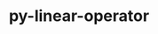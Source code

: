 ---
title: "py-linear-operator"
layout: cache
categories: [package, develop]
meta: {"versions": ["0.4.0"], "compilers": ["apple-clang@=15.0.0", "gcc@=11.3.0"], "oss": ["ubuntu22.04", "ventura"], "platforms": ["darwin", "linux"], "targets": ["aarch64", "x86_64_v3"], "stacks": ["ml-darwin-aarch64-mps", "ml-linux-x86_64-cpu", "ml-linux-x86_64-cuda", "root"], "num_specs": 70, "num_specs_by_stack": {"ml-darwin-aarch64-mps": 10, "root": 70, "ml-linux-x86_64-cuda": 31, "ml-linux-x86_64-cpu": 29}}
spec_details: [{"hash": "3hi5gagj4gro5tkr32xiok4kakhvbsqw", "compiler": "apple-clang@=15.0.0", "versions": ["0.4.0"], "os": "ventura", "platform": "darwin", "target": "aarch64", "variants": ["build_system=python_pip"], "stacks": ["ml-darwin-aarch64-mps", "root"], "size": "-", "tarball": "https://binaries.spack.io/develop/build_cache/darwin-ventura-aarch64/apple-clang-15.0.0/py-linear-operator-0.4.0/darwin-ventura-aarch64-apple-clang-15.0.0-py-linear-operator-0.4.0-3hi5gagj4gro5tkr32xiok4kakhvbsqw.spack"}, {"hash": "iwzi6y7odeib6m3kzywczrqugju3bjyo", "compiler": "apple-clang@=15.0.0", "versions": ["0.4.0"], "os": "ventura", "platform": "darwin", "target": "aarch64", "variants": ["build_system=python_pip"], "stacks": ["ml-darwin-aarch64-mps", "root"], "size": "-", "tarball": "https://binaries.spack.io/develop/build_cache/darwin-ventura-aarch64/apple-clang-15.0.0/py-linear-operator-0.4.0/darwin-ventura-aarch64-apple-clang-15.0.0-py-linear-operator-0.4.0-iwzi6y7odeib6m3kzywczrqugju3bjyo.spack"}, {"hash": "kkqqdrwihohriinjdkzmlxlpvkpkru2d", "compiler": "apple-clang@=15.0.0", "versions": ["0.4.0"], "os": "ventura", "platform": "darwin", "target": "aarch64", "variants": ["build_system=python_pip"], "stacks": ["ml-darwin-aarch64-mps", "root"], "size": "-", "tarball": "https://binaries.spack.io/develop/build_cache/darwin-ventura-aarch64/apple-clang-15.0.0/py-linear-operator-0.4.0/darwin-ventura-aarch64-apple-clang-15.0.0-py-linear-operator-0.4.0-kkqqdrwihohriinjdkzmlxlpvkpkru2d.spack"}, {"hash": "3f5z2ew3hyrqlwbnjmno3lzkah5gnoqd", "compiler": "apple-clang@=15.0.0", "versions": ["0.4.0"], "os": "ventura", "platform": "darwin", "target": "aarch64", "variants": ["build_system=python_pip"], "stacks": ["ml-darwin-aarch64-mps", "root"], "size": "-", "tarball": "https://binaries.spack.io/develop/build_cache/darwin-ventura-aarch64/apple-clang-15.0.0/py-linear-operator-0.4.0/darwin-ventura-aarch64-apple-clang-15.0.0-py-linear-operator-0.4.0-3f5z2ew3hyrqlwbnjmno3lzkah5gnoqd.spack"}, {"hash": "zbm7suhfthpmmla24nro27psvbl2vg5v", "compiler": "apple-clang@=15.0.0", "versions": ["0.4.0"], "os": "ventura", "platform": "darwin", "target": "aarch64", "variants": ["build_system=python_pip"], "stacks": ["ml-darwin-aarch64-mps", "root"], "size": "-", "tarball": "https://binaries.spack.io/develop/build_cache/darwin-ventura-aarch64/apple-clang-15.0.0/py-linear-operator-0.4.0/darwin-ventura-aarch64-apple-clang-15.0.0-py-linear-operator-0.4.0-zbm7suhfthpmmla24nro27psvbl2vg5v.spack"}, {"hash": "d32slhfqpa2n3ypgawxon5peolu66d7x", "compiler": "apple-clang@=15.0.0", "versions": ["0.4.0"], "os": "ventura", "platform": "darwin", "target": "aarch64", "variants": ["build_system=python_pip"], "stacks": ["ml-darwin-aarch64-mps", "root"], "size": "-", "tarball": "https://binaries.spack.io/develop/build_cache/darwin-ventura-aarch64/apple-clang-15.0.0/py-linear-operator-0.4.0/darwin-ventura-aarch64-apple-clang-15.0.0-py-linear-operator-0.4.0-d32slhfqpa2n3ypgawxon5peolu66d7x.spack"}, {"hash": "z4c4dm4jrcvqvm7ltl4u3cdho6wjjcpj", "compiler": "apple-clang@=15.0.0", "versions": ["0.4.0"], "os": "ventura", "platform": "darwin", "target": "aarch64", "variants": ["build_system=python_pip"], "stacks": ["ml-darwin-aarch64-mps", "root"], "size": "-", "tarball": "https://binaries.spack.io/develop/build_cache/darwin-ventura-aarch64/apple-clang-15.0.0/py-linear-operator-0.4.0/darwin-ventura-aarch64-apple-clang-15.0.0-py-linear-operator-0.4.0-z4c4dm4jrcvqvm7ltl4u3cdho6wjjcpj.spack"}, {"hash": "uholgf2x4oo22ubb2qci3umnmqang5ys", "compiler": "apple-clang@=15.0.0", "versions": ["0.4.0"], "os": "ventura", "platform": "darwin", "target": "aarch64", "variants": ["build_system=python_pip"], "stacks": ["ml-darwin-aarch64-mps", "root"], "size": "-", "tarball": "https://binaries.spack.io/develop/build_cache/darwin-ventura-aarch64/apple-clang-15.0.0/py-linear-operator-0.4.0/darwin-ventura-aarch64-apple-clang-15.0.0-py-linear-operator-0.4.0-uholgf2x4oo22ubb2qci3umnmqang5ys.spack"}, {"hash": "2hz6z3xwymsyzilkiwwzgxdhqptsmyqb", "compiler": "apple-clang@=15.0.0", "versions": ["0.4.0"], "os": "ventura", "platform": "darwin", "target": "aarch64", "variants": ["build_system=python_pip"], "stacks": ["ml-darwin-aarch64-mps", "root"], "size": "-", "tarball": "https://binaries.spack.io/develop/build_cache/darwin-ventura-aarch64/apple-clang-15.0.0/py-linear-operator-0.4.0/darwin-ventura-aarch64-apple-clang-15.0.0-py-linear-operator-0.4.0-2hz6z3xwymsyzilkiwwzgxdhqptsmyqb.spack"}, {"hash": "gcs6z6ymdg2imd63mbcggrxfqyagejb4", "compiler": "apple-clang@=15.0.0", "versions": ["0.4.0"], "os": "ventura", "platform": "darwin", "target": "aarch64", "variants": ["build_system=python_pip"], "stacks": ["ml-darwin-aarch64-mps", "root"], "size": "-", "tarball": "https://binaries.spack.io/develop/build_cache/darwin-ventura-aarch64/apple-clang-15.0.0/py-linear-operator-0.4.0/darwin-ventura-aarch64-apple-clang-15.0.0-py-linear-operator-0.4.0-gcs6z6ymdg2imd63mbcggrxfqyagejb4.spack"}, {"hash": "pqwxiva7mmjmwky7hviunnjznhjrjhhr", "compiler": "gcc@=11.3.0", "versions": ["0.4.0"], "os": "ubuntu22.04", "platform": "linux", "target": "x86_64_v3", "variants": ["build_system=python_pip"], "stacks": ["root", "ml-linux-x86_64-cuda"], "size": "-", "tarball": "https://binaries.spack.io/develop/build_cache/linux-ubuntu22.04-x86_64_v3/gcc-11.3.0/py-linear-operator-0.4.0/linux-ubuntu22.04-x86_64_v3-gcc-11.3.0-py-linear-operator-0.4.0-pqwxiva7mmjmwky7hviunnjznhjrjhhr.spack"}, {"hash": "vct63t4qwyjhjzggaxk7qw6t4d5w27bm", "compiler": "gcc@=11.3.0", "versions": ["0.4.0"], "os": "ubuntu22.04", "platform": "linux", "target": "x86_64_v3", "variants": ["build_system=python_pip"], "stacks": ["ml-linux-x86_64-cpu", "root"], "size": "-", "tarball": "https://binaries.spack.io/develop/build_cache/linux-ubuntu22.04-x86_64_v3/gcc-11.3.0/py-linear-operator-0.4.0/linux-ubuntu22.04-x86_64_v3-gcc-11.3.0-py-linear-operator-0.4.0-vct63t4qwyjhjzggaxk7qw6t4d5w27bm.spack"}, {"hash": "be5vmrkn5ozbsuf32enbrry3k36bdpap", "compiler": "gcc@=11.3.0", "versions": ["0.4.0"], "os": "ubuntu22.04", "platform": "linux", "target": "x86_64_v3", "variants": ["build_system=python_pip"], "stacks": ["ml-linux-x86_64-cpu", "root"], "size": "-", "tarball": "https://binaries.spack.io/develop/build_cache/linux-ubuntu22.04-x86_64_v3/gcc-11.3.0/py-linear-operator-0.4.0/linux-ubuntu22.04-x86_64_v3-gcc-11.3.0-py-linear-operator-0.4.0-be5vmrkn5ozbsuf32enbrry3k36bdpap.spack"}, {"hash": "ipybc7pngnjq7ibppapxniowrdcfkv57", "compiler": "gcc@=11.3.0", "versions": ["0.4.0"], "os": "ubuntu22.04", "platform": "linux", "target": "x86_64_v3", "variants": ["build_system=python_pip"], "stacks": ["ml-linux-x86_64-cpu", "root"], "size": "-", "tarball": "https://binaries.spack.io/develop/build_cache/linux-ubuntu22.04-x86_64_v3/gcc-11.3.0/py-linear-operator-0.4.0/linux-ubuntu22.04-x86_64_v3-gcc-11.3.0-py-linear-operator-0.4.0-ipybc7pngnjq7ibppapxniowrdcfkv57.spack"}, {"hash": "y7ee7yschpento55fgn77exzb64dxefe", "compiler": "gcc@=11.3.0", "versions": ["0.4.0"], "os": "ubuntu22.04", "platform": "linux", "target": "x86_64_v3", "variants": ["build_system=python_pip"], "stacks": ["root", "ml-linux-x86_64-cuda"], "size": "-", "tarball": "https://binaries.spack.io/develop/build_cache/linux-ubuntu22.04-x86_64_v3/gcc-11.3.0/py-linear-operator-0.4.0/linux-ubuntu22.04-x86_64_v3-gcc-11.3.0-py-linear-operator-0.4.0-y7ee7yschpento55fgn77exzb64dxefe.spack"}, {"hash": "nzn5eb2iccpx4adjmbxl7pnqv4xh353k", "compiler": "gcc@=11.3.0", "versions": ["0.4.0"], "os": "ubuntu22.04", "platform": "linux", "target": "x86_64_v3", "variants": ["build_system=python_pip"], "stacks": ["root", "ml-linux-x86_64-cuda"], "size": "-", "tarball": "https://binaries.spack.io/develop/build_cache/linux-ubuntu22.04-x86_64_v3/gcc-11.3.0/py-linear-operator-0.4.0/linux-ubuntu22.04-x86_64_v3-gcc-11.3.0-py-linear-operator-0.4.0-nzn5eb2iccpx4adjmbxl7pnqv4xh353k.spack"}, {"hash": "wfllepq4j4b7rymev2nhghky2tjniiug", "compiler": "gcc@=11.3.0", "versions": ["0.4.0"], "os": "ubuntu22.04", "platform": "linux", "target": "x86_64_v3", "variants": ["build_system=python_pip"], "stacks": ["root", "ml-linux-x86_64-cuda"], "size": "-", "tarball": "https://binaries.spack.io/develop/build_cache/linux-ubuntu22.04-x86_64_v3/gcc-11.3.0/py-linear-operator-0.4.0/linux-ubuntu22.04-x86_64_v3-gcc-11.3.0-py-linear-operator-0.4.0-wfllepq4j4b7rymev2nhghky2tjniiug.spack"}, {"hash": "rym3iigixzoq2z3nh754dlzqu4bqfkqy", "compiler": "gcc@=11.3.0", "versions": ["0.4.0"], "os": "ubuntu22.04", "platform": "linux", "target": "x86_64_v3", "variants": ["build_system=python_pip"], "stacks": ["ml-linux-x86_64-cpu", "root"], "size": "-", "tarball": "https://binaries.spack.io/develop/build_cache/linux-ubuntu22.04-x86_64_v3/gcc-11.3.0/py-linear-operator-0.4.0/linux-ubuntu22.04-x86_64_v3-gcc-11.3.0-py-linear-operator-0.4.0-rym3iigixzoq2z3nh754dlzqu4bqfkqy.spack"}, {"hash": "dr55ofm7hz2em5y4y7gcyoyfkni3ehxb", "compiler": "gcc@=11.3.0", "versions": ["0.4.0"], "os": "ubuntu22.04", "platform": "linux", "target": "x86_64_v3", "variants": ["build_system=python_pip"], "stacks": ["root", "ml-linux-x86_64-cuda"], "size": "-", "tarball": "https://binaries.spack.io/develop/build_cache/linux-ubuntu22.04-x86_64_v3/gcc-11.3.0/py-linear-operator-0.4.0/linux-ubuntu22.04-x86_64_v3-gcc-11.3.0-py-linear-operator-0.4.0-dr55ofm7hz2em5y4y7gcyoyfkni3ehxb.spack"}, {"hash": "x5bqrd7wxssfbplgfihkq6furnihbo45", "compiler": "gcc@=11.3.0", "versions": ["0.4.0"], "os": "ubuntu22.04", "platform": "linux", "target": "x86_64_v3", "variants": ["build_system=python_pip"], "stacks": ["ml-linux-x86_64-cpu", "root"], "size": "-", "tarball": "https://binaries.spack.io/develop/build_cache/linux-ubuntu22.04-x86_64_v3/gcc-11.3.0/py-linear-operator-0.4.0/linux-ubuntu22.04-x86_64_v3-gcc-11.3.0-py-linear-operator-0.4.0-x5bqrd7wxssfbplgfihkq6furnihbo45.spack"}, {"hash": "dzmkafrgcciu64utftvnanugfnyu7ijo", "compiler": "gcc@=11.3.0", "versions": ["0.4.0"], "os": "ubuntu22.04", "platform": "linux", "target": "x86_64_v3", "variants": ["build_system=python_pip"], "stacks": ["root", "ml-linux-x86_64-cuda"], "size": "-", "tarball": "https://binaries.spack.io/develop/build_cache/linux-ubuntu22.04-x86_64_v3/gcc-11.3.0/py-linear-operator-0.4.0/linux-ubuntu22.04-x86_64_v3-gcc-11.3.0-py-linear-operator-0.4.0-dzmkafrgcciu64utftvnanugfnyu7ijo.spack"}, {"hash": "u6x7rhlagigzfsdgwrb5k25aamsrh65a", "compiler": "gcc@=11.3.0", "versions": ["0.4.0"], "os": "ubuntu22.04", "platform": "linux", "target": "x86_64_v3", "variants": ["build_system=python_pip"], "stacks": ["ml-linux-x86_64-cpu", "root"], "size": "-", "tarball": "https://binaries.spack.io/develop/build_cache/linux-ubuntu22.04-x86_64_v3/gcc-11.3.0/py-linear-operator-0.4.0/linux-ubuntu22.04-x86_64_v3-gcc-11.3.0-py-linear-operator-0.4.0-u6x7rhlagigzfsdgwrb5k25aamsrh65a.spack"}, {"hash": "mcpwb27bo7cjrrdf3pn2gbvjk2q4v3bg", "compiler": "gcc@=11.3.0", "versions": ["0.4.0"], "os": "ubuntu22.04", "platform": "linux", "target": "x86_64_v3", "variants": ["build_system=python_pip"], "stacks": ["ml-linux-x86_64-cpu", "root"], "size": "-", "tarball": "https://binaries.spack.io/develop/build_cache/linux-ubuntu22.04-x86_64_v3/gcc-11.3.0/py-linear-operator-0.4.0/linux-ubuntu22.04-x86_64_v3-gcc-11.3.0-py-linear-operator-0.4.0-mcpwb27bo7cjrrdf3pn2gbvjk2q4v3bg.spack"}, {"hash": "u46dj5aksjjo5cdgfnueqkbw7dvcciot", "compiler": "gcc@=11.3.0", "versions": ["0.4.0"], "os": "ubuntu22.04", "platform": "linux", "target": "x86_64_v3", "variants": ["build_system=python_pip"], "stacks": ["root", "ml-linux-x86_64-cuda"], "size": "-", "tarball": "https://binaries.spack.io/develop/build_cache/linux-ubuntu22.04-x86_64_v3/gcc-11.3.0/py-linear-operator-0.4.0/linux-ubuntu22.04-x86_64_v3-gcc-11.3.0-py-linear-operator-0.4.0-u46dj5aksjjo5cdgfnueqkbw7dvcciot.spack"}, {"hash": "ni6d7roe46oijt5rjgozoq6kwhaqdaft", "compiler": "gcc@=11.3.0", "versions": ["0.4.0"], "os": "ubuntu22.04", "platform": "linux", "target": "x86_64_v3", "variants": ["build_system=python_pip"], "stacks": ["ml-linux-x86_64-cpu", "root"], "size": "-", "tarball": "https://binaries.spack.io/develop/build_cache/linux-ubuntu22.04-x86_64_v3/gcc-11.3.0/py-linear-operator-0.4.0/linux-ubuntu22.04-x86_64_v3-gcc-11.3.0-py-linear-operator-0.4.0-ni6d7roe46oijt5rjgozoq6kwhaqdaft.spack"}, {"hash": "v7pcchu4x3z2y46xeysuxcahpimosfsv", "compiler": "gcc@=11.3.0", "versions": ["0.4.0"], "os": "ubuntu22.04", "platform": "linux", "target": "x86_64_v3", "variants": ["build_system=python_pip"], "stacks": ["root", "ml-linux-x86_64-cuda"], "size": "-", "tarball": "https://binaries.spack.io/develop/build_cache/linux-ubuntu22.04-x86_64_v3/gcc-11.3.0/py-linear-operator-0.4.0/linux-ubuntu22.04-x86_64_v3-gcc-11.3.0-py-linear-operator-0.4.0-v7pcchu4x3z2y46xeysuxcahpimosfsv.spack"}, {"hash": "zxyys42nqqlk3el3atbf3slckm4ngqnp", "compiler": "gcc@=11.3.0", "versions": ["0.4.0"], "os": "ubuntu22.04", "platform": "linux", "target": "x86_64_v3", "variants": ["build_system=python_pip"], "stacks": ["ml-linux-x86_64-cpu", "root"], "size": "-", "tarball": "https://binaries.spack.io/develop/build_cache/linux-ubuntu22.04-x86_64_v3/gcc-11.3.0/py-linear-operator-0.4.0/linux-ubuntu22.04-x86_64_v3-gcc-11.3.0-py-linear-operator-0.4.0-zxyys42nqqlk3el3atbf3slckm4ngqnp.spack"}, {"hash": "b2zh5xv24pkb3rs5h6wx2zlffzwszrjq", "compiler": "gcc@=11.3.0", "versions": ["0.4.0"], "os": "ubuntu22.04", "platform": "linux", "target": "x86_64_v3", "variants": ["build_system=python_pip"], "stacks": ["ml-linux-x86_64-cpu", "root"], "size": "-", "tarball": "https://binaries.spack.io/develop/build_cache/linux-ubuntu22.04-x86_64_v3/gcc-11.3.0/py-linear-operator-0.4.0/linux-ubuntu22.04-x86_64_v3-gcc-11.3.0-py-linear-operator-0.4.0-b2zh5xv24pkb3rs5h6wx2zlffzwszrjq.spack"}, {"hash": "bqjkhsry22ougfycqecnjdeabrmhcpfa", "compiler": "gcc@=11.3.0", "versions": ["0.4.0"], "os": "ubuntu22.04", "platform": "linux", "target": "x86_64_v3", "variants": ["build_system=python_pip"], "stacks": ["root", "ml-linux-x86_64-cuda"], "size": "-", "tarball": "https://binaries.spack.io/develop/build_cache/linux-ubuntu22.04-x86_64_v3/gcc-11.3.0/py-linear-operator-0.4.0/linux-ubuntu22.04-x86_64_v3-gcc-11.3.0-py-linear-operator-0.4.0-bqjkhsry22ougfycqecnjdeabrmhcpfa.spack"}, {"hash": "42aaaldounpfj7524rnmle3di56uzko2", "compiler": "gcc@=11.3.0", "versions": ["0.4.0"], "os": "ubuntu22.04", "platform": "linux", "target": "x86_64_v3", "variants": ["build_system=python_pip"], "stacks": ["root", "ml-linux-x86_64-cuda"], "size": "-", "tarball": "https://binaries.spack.io/develop/build_cache/linux-ubuntu22.04-x86_64_v3/gcc-11.3.0/py-linear-operator-0.4.0/linux-ubuntu22.04-x86_64_v3-gcc-11.3.0-py-linear-operator-0.4.0-42aaaldounpfj7524rnmle3di56uzko2.spack"}, {"hash": "llqr5347nmyamtybjpeaeg5lhi52til4", "compiler": "gcc@=11.3.0", "versions": ["0.4.0"], "os": "ubuntu22.04", "platform": "linux", "target": "x86_64_v3", "variants": ["build_system=python_pip"], "stacks": ["root", "ml-linux-x86_64-cuda"], "size": "-", "tarball": "https://binaries.spack.io/develop/build_cache/linux-ubuntu22.04-x86_64_v3/gcc-11.3.0/py-linear-operator-0.4.0/linux-ubuntu22.04-x86_64_v3-gcc-11.3.0-py-linear-operator-0.4.0-llqr5347nmyamtybjpeaeg5lhi52til4.spack"}, {"hash": "xg7srbeg435b5opyxivhp4ohqbi5idge", "compiler": "gcc@=11.3.0", "versions": ["0.4.0"], "os": "ubuntu22.04", "platform": "linux", "target": "x86_64_v3", "variants": ["build_system=python_pip"], "stacks": ["root", "ml-linux-x86_64-cuda"], "size": "-", "tarball": "https://binaries.spack.io/develop/build_cache/linux-ubuntu22.04-x86_64_v3/gcc-11.3.0/py-linear-operator-0.4.0/linux-ubuntu22.04-x86_64_v3-gcc-11.3.0-py-linear-operator-0.4.0-xg7srbeg435b5opyxivhp4ohqbi5idge.spack"}, {"hash": "5owmkzhva7kqbq2ryyitegw2hul5adqz", "compiler": "gcc@=11.3.0", "versions": ["0.4.0"], "os": "ubuntu22.04", "platform": "linux", "target": "x86_64_v3", "variants": ["build_system=python_pip"], "stacks": ["root", "ml-linux-x86_64-cuda"], "size": "-", "tarball": "https://binaries.spack.io/develop/build_cache/linux-ubuntu22.04-x86_64_v3/gcc-11.3.0/py-linear-operator-0.4.0/linux-ubuntu22.04-x86_64_v3-gcc-11.3.0-py-linear-operator-0.4.0-5owmkzhva7kqbq2ryyitegw2hul5adqz.spack"}, {"hash": "c2upeqjtwhvre2jz3dxwmdbhfmwr5rvi", "compiler": "gcc@=11.3.0", "versions": ["0.4.0"], "os": "ubuntu22.04", "platform": "linux", "target": "x86_64_v3", "variants": ["build_system=python_pip"], "stacks": ["root", "ml-linux-x86_64-cuda"], "size": "-", "tarball": "https://binaries.spack.io/develop/build_cache/linux-ubuntu22.04-x86_64_v3/gcc-11.3.0/py-linear-operator-0.4.0/linux-ubuntu22.04-x86_64_v3-gcc-11.3.0-py-linear-operator-0.4.0-c2upeqjtwhvre2jz3dxwmdbhfmwr5rvi.spack"}, {"hash": "qdlnb7xmbhl3pyblcpss7h42qhr4irmm", "compiler": "gcc@=11.3.0", "versions": ["0.4.0"], "os": "ubuntu22.04", "platform": "linux", "target": "x86_64_v3", "variants": ["build_system=python_pip"], "stacks": ["root", "ml-linux-x86_64-cuda"], "size": "-", "tarball": "https://binaries.spack.io/develop/build_cache/linux-ubuntu22.04-x86_64_v3/gcc-11.3.0/py-linear-operator-0.4.0/linux-ubuntu22.04-x86_64_v3-gcc-11.3.0-py-linear-operator-0.4.0-qdlnb7xmbhl3pyblcpss7h42qhr4irmm.spack"}, {"hash": "mmixal3o573bl2glo3fopqvtbig3zny2", "compiler": "gcc@=11.3.0", "versions": ["0.4.0"], "os": "ubuntu22.04", "platform": "linux", "target": "x86_64_v3", "variants": ["build_system=python_pip"], "stacks": ["ml-linux-x86_64-cpu", "root"], "size": "-", "tarball": "https://binaries.spack.io/develop/build_cache/linux-ubuntu22.04-x86_64_v3/gcc-11.3.0/py-linear-operator-0.4.0/linux-ubuntu22.04-x86_64_v3-gcc-11.3.0-py-linear-operator-0.4.0-mmixal3o573bl2glo3fopqvtbig3zny2.spack"}, {"hash": "ic6wbuifjeehwgn6w7ahukgt7kx6mx3i", "compiler": "gcc@=11.3.0", "versions": ["0.4.0"], "os": "ubuntu22.04", "platform": "linux", "target": "x86_64_v3", "variants": ["build_system=python_pip"], "stacks": ["root", "ml-linux-x86_64-cuda"], "size": "-", "tarball": "https://binaries.spack.io/develop/build_cache/linux-ubuntu22.04-x86_64_v3/gcc-11.3.0/py-linear-operator-0.4.0/linux-ubuntu22.04-x86_64_v3-gcc-11.3.0-py-linear-operator-0.4.0-ic6wbuifjeehwgn6w7ahukgt7kx6mx3i.spack"}, {"hash": "mcztasyby5scomx554r7vhmucbd54gmu", "compiler": "gcc@=11.3.0", "versions": ["0.4.0"], "os": "ubuntu22.04", "platform": "linux", "target": "x86_64_v3", "variants": ["build_system=python_pip"], "stacks": ["root", "ml-linux-x86_64-cuda"], "size": "-", "tarball": "https://binaries.spack.io/develop/build_cache/linux-ubuntu22.04-x86_64_v3/gcc-11.3.0/py-linear-operator-0.4.0/linux-ubuntu22.04-x86_64_v3-gcc-11.3.0-py-linear-operator-0.4.0-mcztasyby5scomx554r7vhmucbd54gmu.spack"}, {"hash": "itrqtacvnebwpdyh32i4meuhqzaojh2j", "compiler": "gcc@=11.3.0", "versions": ["0.4.0"], "os": "ubuntu22.04", "platform": "linux", "target": "x86_64_v3", "variants": ["build_system=python_pip"], "stacks": ["ml-linux-x86_64-cpu", "root"], "size": "-", "tarball": "https://binaries.spack.io/develop/build_cache/linux-ubuntu22.04-x86_64_v3/gcc-11.3.0/py-linear-operator-0.4.0/linux-ubuntu22.04-x86_64_v3-gcc-11.3.0-py-linear-operator-0.4.0-itrqtacvnebwpdyh32i4meuhqzaojh2j.spack"}, {"hash": "lqbosycs7wqgooktvhsgjtwjomu33yax", "compiler": "gcc@=11.3.0", "versions": ["0.4.0"], "os": "ubuntu22.04", "platform": "linux", "target": "x86_64_v3", "variants": ["build_system=python_pip"], "stacks": ["ml-linux-x86_64-cpu", "root"], "size": "-", "tarball": "https://binaries.spack.io/develop/build_cache/linux-ubuntu22.04-x86_64_v3/gcc-11.3.0/py-linear-operator-0.4.0/linux-ubuntu22.04-x86_64_v3-gcc-11.3.0-py-linear-operator-0.4.0-lqbosycs7wqgooktvhsgjtwjomu33yax.spack"}, {"hash": "ef6ek42z4rrdm74jyyotju5pbwruboy4", "compiler": "gcc@=11.3.0", "versions": ["0.4.0"], "os": "ubuntu22.04", "platform": "linux", "target": "x86_64_v3", "variants": ["build_system=python_pip"], "stacks": ["root", "ml-linux-x86_64-cuda"], "size": "-", "tarball": "https://binaries.spack.io/develop/build_cache/linux-ubuntu22.04-x86_64_v3/gcc-11.3.0/py-linear-operator-0.4.0/linux-ubuntu22.04-x86_64_v3-gcc-11.3.0-py-linear-operator-0.4.0-ef6ek42z4rrdm74jyyotju5pbwruboy4.spack"}, {"hash": "lpssco7uk633i6flhnom4vx3b26ndmgc", "compiler": "gcc@=11.3.0", "versions": ["0.4.0"], "os": "ubuntu22.04", "platform": "linux", "target": "x86_64_v3", "variants": ["build_system=python_pip"], "stacks": ["ml-linux-x86_64-cpu", "root"], "size": "-", "tarball": "https://binaries.spack.io/develop/build_cache/linux-ubuntu22.04-x86_64_v3/gcc-11.3.0/py-linear-operator-0.4.0/linux-ubuntu22.04-x86_64_v3-gcc-11.3.0-py-linear-operator-0.4.0-lpssco7uk633i6flhnom4vx3b26ndmgc.spack"}, {"hash": "eyz54faevnauojvhukssai3qij5w7ad2", "compiler": "gcc@=11.3.0", "versions": ["0.4.0"], "os": "ubuntu22.04", "platform": "linux", "target": "x86_64_v3", "variants": ["build_system=python_pip"], "stacks": ["root", "ml-linux-x86_64-cuda"], "size": "-", "tarball": "https://binaries.spack.io/develop/build_cache/linux-ubuntu22.04-x86_64_v3/gcc-11.3.0/py-linear-operator-0.4.0/linux-ubuntu22.04-x86_64_v3-gcc-11.3.0-py-linear-operator-0.4.0-eyz54faevnauojvhukssai3qij5w7ad2.spack"}, {"hash": "iyfazxikpucmviy2jkxpnl5d6dxfr3ub", "compiler": "gcc@=11.3.0", "versions": ["0.4.0"], "os": "ubuntu22.04", "platform": "linux", "target": "x86_64_v3", "variants": ["build_system=python_pip"], "stacks": ["ml-linux-x86_64-cpu", "root"], "size": "-", "tarball": "https://binaries.spack.io/develop/build_cache/linux-ubuntu22.04-x86_64_v3/gcc-11.3.0/py-linear-operator-0.4.0/linux-ubuntu22.04-x86_64_v3-gcc-11.3.0-py-linear-operator-0.4.0-iyfazxikpucmviy2jkxpnl5d6dxfr3ub.spack"}, {"hash": "y7jhuixc4faxf73qhmnarox5u3ln7ccw", "compiler": "gcc@=11.3.0", "versions": ["0.4.0"], "os": "ubuntu22.04", "platform": "linux", "target": "x86_64_v3", "variants": ["build_system=python_pip"], "stacks": ["root", "ml-linux-x86_64-cuda"], "size": "-", "tarball": "https://binaries.spack.io/develop/build_cache/linux-ubuntu22.04-x86_64_v3/gcc-11.3.0/py-linear-operator-0.4.0/linux-ubuntu22.04-x86_64_v3-gcc-11.3.0-py-linear-operator-0.4.0-y7jhuixc4faxf73qhmnarox5u3ln7ccw.spack"}, {"hash": "pd6hpi57knpqbi5vypstl3zgjl7jqsxa", "compiler": "gcc@=11.3.0", "versions": ["0.4.0"], "os": "ubuntu22.04", "platform": "linux", "target": "x86_64_v3", "variants": ["build_system=python_pip"], "stacks": ["ml-linux-x86_64-cpu", "root"], "size": "-", "tarball": "https://binaries.spack.io/develop/build_cache/linux-ubuntu22.04-x86_64_v3/gcc-11.3.0/py-linear-operator-0.4.0/linux-ubuntu22.04-x86_64_v3-gcc-11.3.0-py-linear-operator-0.4.0-pd6hpi57knpqbi5vypstl3zgjl7jqsxa.spack"}, {"hash": "mcbtcrx3lbud3zf3hn5bc5yxf6ypyyua", "compiler": "gcc@=11.3.0", "versions": ["0.4.0"], "os": "ubuntu22.04", "platform": "linux", "target": "x86_64_v3", "variants": ["build_system=python_pip"], "stacks": ["root", "ml-linux-x86_64-cuda"], "size": "-", "tarball": "https://binaries.spack.io/develop/build_cache/linux-ubuntu22.04-x86_64_v3/gcc-11.3.0/py-linear-operator-0.4.0/linux-ubuntu22.04-x86_64_v3-gcc-11.3.0-py-linear-operator-0.4.0-mcbtcrx3lbud3zf3hn5bc5yxf6ypyyua.spack"}, {"hash": "uz4vb67rlztguxv5sycxhlklvdf43p22", "compiler": "gcc@=11.3.0", "versions": ["0.4.0"], "os": "ubuntu22.04", "platform": "linux", "target": "x86_64_v3", "variants": ["build_system=python_pip"], "stacks": ["ml-linux-x86_64-cpu", "root"], "size": "-", "tarball": "https://binaries.spack.io/develop/build_cache/linux-ubuntu22.04-x86_64_v3/gcc-11.3.0/py-linear-operator-0.4.0/linux-ubuntu22.04-x86_64_v3-gcc-11.3.0-py-linear-operator-0.4.0-uz4vb67rlztguxv5sycxhlklvdf43p22.spack"}, {"hash": "i76np4cutw2fav2rrrdaj4doxfk2uc7b", "compiler": "gcc@=11.3.0", "versions": ["0.4.0"], "os": "ubuntu22.04", "platform": "linux", "target": "x86_64_v3", "variants": ["build_system=python_pip"], "stacks": ["ml-linux-x86_64-cpu", "root"], "size": "-", "tarball": "https://binaries.spack.io/develop/build_cache/linux-ubuntu22.04-x86_64_v3/gcc-11.3.0/py-linear-operator-0.4.0/linux-ubuntu22.04-x86_64_v3-gcc-11.3.0-py-linear-operator-0.4.0-i76np4cutw2fav2rrrdaj4doxfk2uc7b.spack"}, {"hash": "tcghvbfxqbwl3mrhff4n5lta4xmiuo43", "compiler": "gcc@=11.3.0", "versions": ["0.4.0"], "os": "ubuntu22.04", "platform": "linux", "target": "x86_64_v3", "variants": ["build_system=python_pip"], "stacks": ["ml-linux-x86_64-cpu", "root"], "size": "-", "tarball": "https://binaries.spack.io/develop/build_cache/linux-ubuntu22.04-x86_64_v3/gcc-11.3.0/py-linear-operator-0.4.0/linux-ubuntu22.04-x86_64_v3-gcc-11.3.0-py-linear-operator-0.4.0-tcghvbfxqbwl3mrhff4n5lta4xmiuo43.spack"}, {"hash": "qp3huxxbqxbrbuhipzkrhxwoobhfxx4h", "compiler": "gcc@=11.3.0", "versions": ["0.4.0"], "os": "ubuntu22.04", "platform": "linux", "target": "x86_64_v3", "variants": ["build_system=python_pip"], "stacks": ["root", "ml-linux-x86_64-cuda"], "size": "-", "tarball": "https://binaries.spack.io/develop/build_cache/linux-ubuntu22.04-x86_64_v3/gcc-11.3.0/py-linear-operator-0.4.0/linux-ubuntu22.04-x86_64_v3-gcc-11.3.0-py-linear-operator-0.4.0-qp3huxxbqxbrbuhipzkrhxwoobhfxx4h.spack"}, {"hash": "raqw5deeudhrnig4oklvxlpdo5n4oqjj", "compiler": "gcc@=11.3.0", "versions": ["0.4.0"], "os": "ubuntu22.04", "platform": "linux", "target": "x86_64_v3", "variants": ["build_system=python_pip"], "stacks": ["ml-linux-x86_64-cpu", "root"], "size": "-", "tarball": "https://binaries.spack.io/develop/build_cache/linux-ubuntu22.04-x86_64_v3/gcc-11.3.0/py-linear-operator-0.4.0/linux-ubuntu22.04-x86_64_v3-gcc-11.3.0-py-linear-operator-0.4.0-raqw5deeudhrnig4oklvxlpdo5n4oqjj.spack"}, {"hash": "v6raoyrlxkbezftcyy6cimmyduij77b5", "compiler": "gcc@=11.3.0", "versions": ["0.4.0"], "os": "ubuntu22.04", "platform": "linux", "target": "x86_64_v3", "variants": ["build_system=python_pip"], "stacks": ["ml-linux-x86_64-cpu", "root"], "size": "-", "tarball": "https://binaries.spack.io/develop/build_cache/linux-ubuntu22.04-x86_64_v3/gcc-11.3.0/py-linear-operator-0.4.0/linux-ubuntu22.04-x86_64_v3-gcc-11.3.0-py-linear-operator-0.4.0-v6raoyrlxkbezftcyy6cimmyduij77b5.spack"}, {"hash": "5cpicjiiuags56zclnl3jsnnsjmv32i2", "compiler": "gcc@=11.3.0", "versions": ["0.4.0"], "os": "ubuntu22.04", "platform": "linux", "target": "x86_64_v3", "variants": ["build_system=python_pip"], "stacks": ["ml-linux-x86_64-cpu", "root"], "size": "-", "tarball": "https://binaries.spack.io/develop/build_cache/linux-ubuntu22.04-x86_64_v3/gcc-11.3.0/py-linear-operator-0.4.0/linux-ubuntu22.04-x86_64_v3-gcc-11.3.0-py-linear-operator-0.4.0-5cpicjiiuags56zclnl3jsnnsjmv32i2.spack"}, {"hash": "cd4gk5ldcvgvhavjxbirdk7b6aoob6qx", "compiler": "gcc@=11.3.0", "versions": ["0.4.0"], "os": "ubuntu22.04", "platform": "linux", "target": "x86_64_v3", "variants": ["build_system=python_pip"], "stacks": ["root", "ml-linux-x86_64-cuda"], "size": "-", "tarball": "https://binaries.spack.io/develop/build_cache/linux-ubuntu22.04-x86_64_v3/gcc-11.3.0/py-linear-operator-0.4.0/linux-ubuntu22.04-x86_64_v3-gcc-11.3.0-py-linear-operator-0.4.0-cd4gk5ldcvgvhavjxbirdk7b6aoob6qx.spack"}, {"hash": "jj2oybmrmj434d3gjecu6oluqu7db5yf", "compiler": "gcc@=11.3.0", "versions": ["0.4.0"], "os": "ubuntu22.04", "platform": "linux", "target": "x86_64_v3", "variants": ["build_system=python_pip"], "stacks": ["ml-linux-x86_64-cpu", "root"], "size": "-", "tarball": "https://binaries.spack.io/develop/build_cache/linux-ubuntu22.04-x86_64_v3/gcc-11.3.0/py-linear-operator-0.4.0/linux-ubuntu22.04-x86_64_v3-gcc-11.3.0-py-linear-operator-0.4.0-jj2oybmrmj434d3gjecu6oluqu7db5yf.spack"}, {"hash": "dcuui6wxofldagbel6pynflzprjnfgkn", "compiler": "gcc@=11.3.0", "versions": ["0.4.0"], "os": "ubuntu22.04", "platform": "linux", "target": "x86_64_v3", "variants": ["build_system=python_pip"], "stacks": ["root", "ml-linux-x86_64-cuda"], "size": "-", "tarball": "https://binaries.spack.io/develop/build_cache/linux-ubuntu22.04-x86_64_v3/gcc-11.3.0/py-linear-operator-0.4.0/linux-ubuntu22.04-x86_64_v3-gcc-11.3.0-py-linear-operator-0.4.0-dcuui6wxofldagbel6pynflzprjnfgkn.spack"}, {"hash": "mrmbkmfcewazk3ved47ibgtlnyple4vx", "compiler": "gcc@=11.3.0", "versions": ["0.4.0"], "os": "ubuntu22.04", "platform": "linux", "target": "x86_64_v3", "variants": ["build_system=python_pip"], "stacks": ["ml-linux-x86_64-cpu", "root"], "size": "-", "tarball": "https://binaries.spack.io/develop/build_cache/linux-ubuntu22.04-x86_64_v3/gcc-11.3.0/py-linear-operator-0.4.0/linux-ubuntu22.04-x86_64_v3-gcc-11.3.0-py-linear-operator-0.4.0-mrmbkmfcewazk3ved47ibgtlnyple4vx.spack"}, {"hash": "7go4bg3jqkno4she7jsazamio6cuiqtw", "compiler": "gcc@=11.3.0", "versions": ["0.4.0"], "os": "ubuntu22.04", "platform": "linux", "target": "x86_64_v3", "variants": ["build_system=python_pip"], "stacks": ["ml-linux-x86_64-cpu", "root"], "size": "-", "tarball": "https://binaries.spack.io/develop/build_cache/linux-ubuntu22.04-x86_64_v3/gcc-11.3.0/py-linear-operator-0.4.0/linux-ubuntu22.04-x86_64_v3-gcc-11.3.0-py-linear-operator-0.4.0-7go4bg3jqkno4she7jsazamio6cuiqtw.spack"}, {"hash": "vk3mfxflcczl4hokhohmclzp5lucdm7g", "compiler": "gcc@=11.3.0", "versions": ["0.4.0"], "os": "ubuntu22.04", "platform": "linux", "target": "x86_64_v3", "variants": ["build_system=python_pip"], "stacks": ["root", "ml-linux-x86_64-cuda"], "size": "-", "tarball": "https://binaries.spack.io/develop/build_cache/linux-ubuntu22.04-x86_64_v3/gcc-11.3.0/py-linear-operator-0.4.0/linux-ubuntu22.04-x86_64_v3-gcc-11.3.0-py-linear-operator-0.4.0-vk3mfxflcczl4hokhohmclzp5lucdm7g.spack"}, {"hash": "mwsco6w6y5rhqofl77ifxi7tt4wbgcmi", "compiler": "gcc@=11.3.0", "versions": ["0.4.0"], "os": "ubuntu22.04", "platform": "linux", "target": "x86_64_v3", "variants": ["build_system=python_pip"], "stacks": ["ml-linux-x86_64-cpu", "root"], "size": "-", "tarball": "https://binaries.spack.io/develop/build_cache/linux-ubuntu22.04-x86_64_v3/gcc-11.3.0/py-linear-operator-0.4.0/linux-ubuntu22.04-x86_64_v3-gcc-11.3.0-py-linear-operator-0.4.0-mwsco6w6y5rhqofl77ifxi7tt4wbgcmi.spack"}, {"hash": "bv27qpwxng4cacxxqdegmtfbn2x6nzcg", "compiler": "gcc@=11.3.0", "versions": ["0.4.0"], "os": "ubuntu22.04", "platform": "linux", "target": "x86_64_v3", "variants": ["build_system=python_pip"], "stacks": ["root", "ml-linux-x86_64-cuda"], "size": "-", "tarball": "https://binaries.spack.io/develop/build_cache/linux-ubuntu22.04-x86_64_v3/gcc-11.3.0/py-linear-operator-0.4.0/linux-ubuntu22.04-x86_64_v3-gcc-11.3.0-py-linear-operator-0.4.0-bv27qpwxng4cacxxqdegmtfbn2x6nzcg.spack"}, {"hash": "it6lohnxyqgamur4t5v2qqdjnw6avdic", "compiler": "gcc@=11.3.0", "versions": ["0.4.0"], "os": "ubuntu22.04", "platform": "linux", "target": "x86_64_v3", "variants": ["build_system=python_pip"], "stacks": ["ml-linux-x86_64-cpu", "root"], "size": "-", "tarball": "https://binaries.spack.io/develop/build_cache/linux-ubuntu22.04-x86_64_v3/gcc-11.3.0/py-linear-operator-0.4.0/linux-ubuntu22.04-x86_64_v3-gcc-11.3.0-py-linear-operator-0.4.0-it6lohnxyqgamur4t5v2qqdjnw6avdic.spack"}, {"hash": "62qvnxdnmjqcs5pimpb3crlddiefnayv", "compiler": "gcc@=11.3.0", "versions": ["0.4.0"], "os": "ubuntu22.04", "platform": "linux", "target": "x86_64_v3", "variants": ["build_system=python_pip"], "stacks": ["ml-linux-x86_64-cpu", "root"], "size": "-", "tarball": "https://binaries.spack.io/develop/build_cache/linux-ubuntu22.04-x86_64_v3/gcc-11.3.0/py-linear-operator-0.4.0/linux-ubuntu22.04-x86_64_v3-gcc-11.3.0-py-linear-operator-0.4.0-62qvnxdnmjqcs5pimpb3crlddiefnayv.spack"}, {"hash": "cdlo4rkvfbx7snysipge5gamcs4u62ep", "compiler": "gcc@=11.3.0", "versions": ["0.4.0"], "os": "ubuntu22.04", "platform": "linux", "target": "x86_64_v3", "variants": ["build_system=python_pip"], "stacks": ["ml-linux-x86_64-cpu", "root"], "size": "-", "tarball": "https://binaries.spack.io/develop/build_cache/linux-ubuntu22.04-x86_64_v3/gcc-11.3.0/py-linear-operator-0.4.0/linux-ubuntu22.04-x86_64_v3-gcc-11.3.0-py-linear-operator-0.4.0-cdlo4rkvfbx7snysipge5gamcs4u62ep.spack"}, {"hash": "yzjn3qns3euqyeg6q3e3sgu6tjqfldfa", "compiler": "gcc@=11.3.0", "versions": ["0.4.0"], "os": "ubuntu22.04", "platform": "linux", "target": "x86_64_v3", "variants": ["build_system=python_pip"], "stacks": ["root", "ml-linux-x86_64-cuda"], "size": "-", "tarball": "https://binaries.spack.io/develop/build_cache/linux-ubuntu22.04-x86_64_v3/gcc-11.3.0/py-linear-operator-0.4.0/linux-ubuntu22.04-x86_64_v3-gcc-11.3.0-py-linear-operator-0.4.0-yzjn3qns3euqyeg6q3e3sgu6tjqfldfa.spack"}, {"hash": "mfauychplhppgnlzwmewdao7euevl7ms", "compiler": "gcc@=11.3.0", "versions": ["0.4.0"], "os": "ubuntu22.04", "platform": "linux", "target": "x86_64_v3", "variants": ["build_system=python_pip"], "stacks": ["root", "ml-linux-x86_64-cuda"], "size": "-", "tarball": "https://binaries.spack.io/develop/build_cache/linux-ubuntu22.04-x86_64_v3/gcc-11.3.0/py-linear-operator-0.4.0/linux-ubuntu22.04-x86_64_v3-gcc-11.3.0-py-linear-operator-0.4.0-mfauychplhppgnlzwmewdao7euevl7ms.spack"}, {"hash": "bgmq7krywils32rjpr5cew7llgiillvj", "compiler": "gcc@=11.3.0", "versions": ["0.4.0"], "os": "ubuntu22.04", "platform": "linux", "target": "x86_64_v3", "variants": ["build_system=python_pip"], "stacks": ["root", "ml-linux-x86_64-cuda"], "size": "-", "tarball": "https://binaries.spack.io/develop/build_cache/linux-ubuntu22.04-x86_64_v3/gcc-11.3.0/py-linear-operator-0.4.0/linux-ubuntu22.04-x86_64_v3-gcc-11.3.0-py-linear-operator-0.4.0-bgmq7krywils32rjpr5cew7llgiillvj.spack"}, {"hash": "co3k6ubnntuyl4syseu7txrc3q2p2irn", "compiler": "gcc@=11.3.0", "versions": ["0.4.0"], "os": "ubuntu22.04", "platform": "linux", "target": "x86_64_v3", "variants": ["build_system=python_pip"], "stacks": ["root", "ml-linux-x86_64-cuda"], "size": "-", "tarball": "https://binaries.spack.io/develop/build_cache/linux-ubuntu22.04-x86_64_v3/gcc-11.3.0/py-linear-operator-0.4.0/linux-ubuntu22.04-x86_64_v3-gcc-11.3.0-py-linear-operator-0.4.0-co3k6ubnntuyl4syseu7txrc3q2p2irn.spack"}, {"hash": "jqmht2pnqhdlptzgtdtsoysgrrrhelts", "compiler": "gcc@=11.3.0", "versions": ["0.4.0"], "os": "ubuntu22.04", "platform": "linux", "target": "x86_64_v3", "variants": ["build_system=python_pip"], "stacks": ["root", "ml-linux-x86_64-cuda"], "size": "-", "tarball": "https://binaries.spack.io/develop/build_cache/linux-ubuntu22.04-x86_64_v3/gcc-11.3.0/py-linear-operator-0.4.0/linux-ubuntu22.04-x86_64_v3-gcc-11.3.0-py-linear-operator-0.4.0-jqmht2pnqhdlptzgtdtsoysgrrrhelts.spack"}]
---